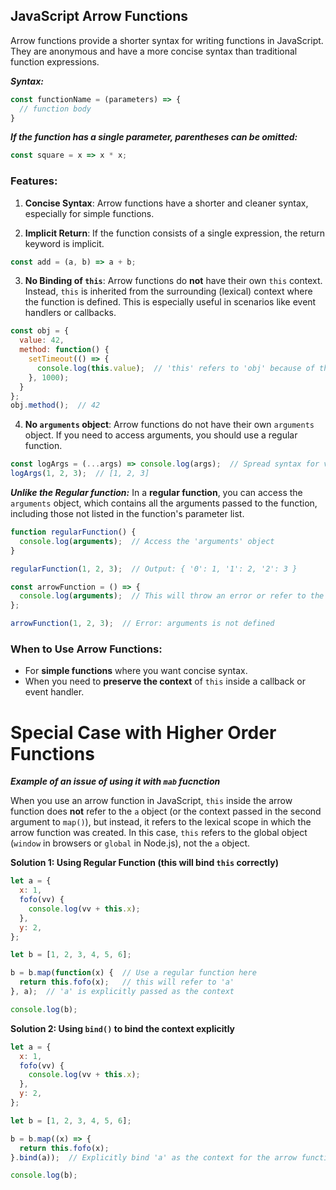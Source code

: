 ## JavaScript Arrow Functions

Arrow functions provide a shorter syntax for writing functions in JavaScript. They are anonymous and have a more concise syntax than traditional function expressions.

 ***Syntax:***
```js
const functionName = (parameters) => {
  // function body
}
```

***If the function has a single parameter, parentheses can be omitted:***
```js
const square = x => x * x;
```

### Features:

1. **Concise Syntax**: Arrow functions have a shorter and cleaner syntax, especially for simple functions.
    

2. **Implicit Return**: If the function consists of a single expression, the return keyword is implicit.
```js
const add = (a, b) => a + b;
```

3. **No Binding of `this`**: Arrow functions do **not** have their own `this` context. Instead, `this` is inherited from the surrounding (lexical) context where the function is defined. This is especially useful in scenarios like event handlers or callbacks.
```js
const obj = {
  value: 42,
  method: function() {
    setTimeout(() => {
      console.log(this.value);  // 'this' refers to 'obj' because of the arrow function
    }, 1000);
  }
};
obj.method();  // 42
```

4. **No `arguments` object**: Arrow functions do not have their own `arguments` object. If you need to access arguments, you should use a regular function.
```js
const logArgs = (...args) => console.log(args);  // Spread syntax for variable arguments
logArgs(1, 2, 3);  // [1, 2, 3]
```
***Unlike the Regular function:*** In a **regular function**, you can access the `arguments` object, which contains all the arguments passed to the function, including those not listed in the function's parameter list.
```js
function regularFunction() {
  console.log(arguments);  // Access the 'arguments' object
}

regularFunction(1, 2, 3);  // Output: { '0': 1, '1': 2, '2': 3 }
```

```js
const arrowFunction = () => {
  console.log(arguments);  // This will throw an error or refer to the outer context's 'arguments'
};

arrowFunction(1, 2, 3);  // Error: arguments is not defined

```

### When to Use Arrow Functions:

- For **simple functions** where you want concise syntax.
- When you need to **preserve the context** of `this` inside a callback or event handler.


# Special Case with Higher Order Functions

***Example of an issue of using it with `mab` fucnction***

When you use an arrow function in JavaScript, `this` inside the arrow function does **not** refer to the `a` object (or the context passed in the second argument to `map()`), but instead, it refers to the lexical scope in which the arrow function was created. In this case, `this` refers to the global object (`window` in browsers or `global` in Node.js), not the `a` object.


**Solution 1: Using Regular Function (this will bind `this` correctly)**

```js
let a = {
  x: 1,
  fofo(vv) {
    console.log(vv + this.x);
  },
  y: 2,
};

let b = [1, 2, 3, 4, 5, 6];

b = b.map(function(x) {  // Use a regular function here
  return this.fofo(x);   // this will refer to 'a'
}, a);  // 'a' is explicitly passed as the context

console.log(b);
```

**Solution 2: Using `bind()` to bind the context explicitly**

```js
let a = {
  x: 1,
  fofo(vv) {
    console.log(vv + this.x);
  },
  y: 2,
};

let b = [1, 2, 3, 4, 5, 6];

b = b.map((x) => {
  return this.fofo(x);
}.bind(a));  // Explicitly bind 'a' as the context for the arrow function

console.log(b);

```